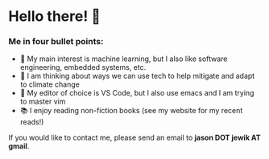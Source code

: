 # Hello there! 👋

### Me in four bullet points:
- 🤖 My main interest is machine learning, but I also like software engineering, embedded systems, etc.
- 🌱 I am thinking about ways we can use tech to help mitigate and adapt to climate change
- 🔨 My editor of choice is VS Code, but I also use emacs and I am trying to master vim
- 📚 I enjoy reading non-fiction books (see my website for my recent reads!)

If you would like to contact me, please send an email to **jason DOT jewik AT gmail**.
